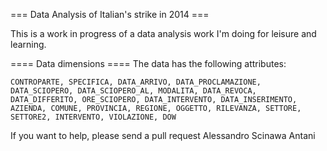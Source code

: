 === Data Analysis of Italian's strike in 2014 ===

This is a work in progress of a data analysis work I'm doing for leisure and learning.


==== Data dimensions ====
The data has the following attributes:

`
CONTROPARTE,
SPECIFICA,
DATA_ARRIVO,
DATA_PROCLAMAZIONE,
DATA_SCIOPERO,
DATA_SCIOPERO_AL,
MODALITA,
DATA_REVOCA,
DATA_DIFFERITO,
ORE_SCIOPERO,
DATA_INTERVENTO,
DATA_INSERIMENTO,
AZIENDA,
COMUNE,
PROVINCIA,
REGIONE,
OGGETTO,
RILEVANZA,
SETTORE,
SETTORE2,
INTERVENTO,
VIOLAZIONE,
DOW
`

If you want to help, please send a pull request
Alessandro Scinawa Antani
